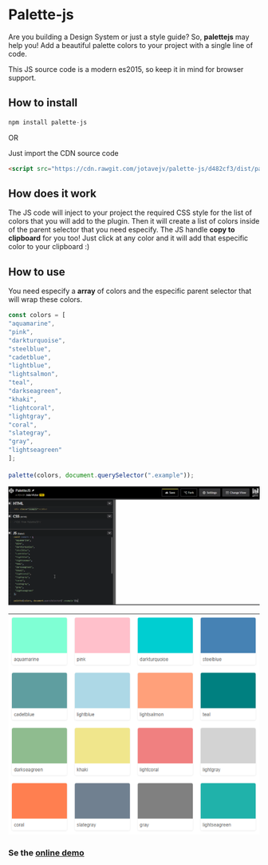 # Palette-js

Are you building a Design System or just a style guide? So, **palettejs** may help you! Add a beautiful palette colors to your project with a single line of code.

This JS source code is a modern es2015, so keep it in mind for browser support.

## How to install

```js
npm install palette-js
```
OR

Just import the CDN source code
```html
<script src="https://cdn.rawgit.com/jotavejv/palette-js/d482cf3/dist/palette.min.js"></script>
```
## How does it work

The JS code will inject to your project the required CSS style for the list of colors that you will add to the plugin. Then it will create a list of colors inside of the parent selector that you need especify.
The JS handle **copy to clipboard** for you too! Just click at any color and it will add that especific color to your clipboard :)


## How to use

You need especify a **array** of colors and the especific parent selector that will wrap these colors.

```js
const colors = [
"aquamarine",
"pink",
"darkturquoise",
"steelblue",
"cadetblue",
"lightblue",
"lightsalmon",
"teal",
"darkseagreen",
"khaki",
"lightcoral",
"lightgray",
"coral",
"slategray",
"gray",
"lightseagreen"
];

palette(colors, document.querySelector(".example"));
```


![demo](palette.gif "demo")

![demo](demo.png "demo")

###  Se the [online demo]("https://codepen.io/jotavejv/pen/wezbwy/")

